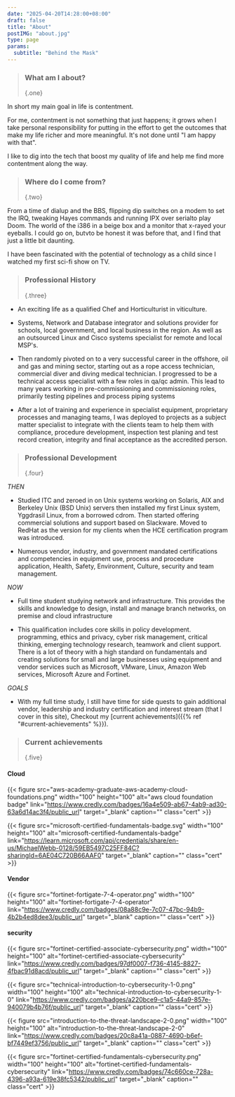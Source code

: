 ```yaml
---
date: "2025-04-20T14:28:00+08:00"
draft: false
title: "About"
postIMG: "about.jpg"
type: page
params:
  subtitle: "Behind the Mask"
---
```


> ### What am I about?
>
> {.one}

In short my main goal in life is contentment.

For me, contentment is not something that just happens; it grows when I take
personal responsibility for putting in the effort to get the outcomes that make
my life richer and more meaningful. It's not done until "I am happy with that".

I like to dig into the tech that boost my quality of life and help
me find more contentment along the way.

> ### Where do I come from?
>
> {.two}

From a time of dialup and the BBS, flipping dip switches on a modem to set the
IRQ, tweaking Hayes commands and running IPX over serialto play Doom. The
world of the i386 in a beige box and a monitor that x-rayed your eyeballs.
I could go on, butvto be honest it was before that, and I find that just a
little bit daunting.

I have been fascinated with the potential of technology as a child since I
watched my first sci-fi show on TV.

> ### Professional History
>
> {.three}

- An exciting life as a qualified Chef and Horticulturist in viticulture.

- Systems, Network and Database integrator and solutions provider for schools,
  local government, and local business in the region. As well as an outsourced
  Linux and Cisco systems specialist for remote and local MSP's.

- Then randomly pivoted on to a very successful career in the offshore, oil and
  gas and mining sector, starting out as a rope access technician, commercial
  diver and diving medical technician. I progressed to be a technical access
  specialist with a few roles in qa/qc admin. This lead to many years working in
  pre-commissioning and commissioning roles, primarily testing pipelines and
  process piping systems

- After a lot of training and experience in specialist equipment, proprietary
  processes and managing teams, I was deployed to projects as a subject
  matter specialist to integrate with the clients team to help them with
  compliance, procedure development, inspection test planing and test record
  creation, integrity and final acceptance as the accredited person.

> ### Professional Development
>
> {.four}

_THEN_

- Studied ITC and zeroed in on Unix systems working on Solaris, AIX
  and Berkeley Unix (BSD Unix) servers then installed my first Linux system,
  Yggdrasil Linux, from a borrowed cdrom. Then started offering commercial
  solutions and support based on Slackware. Moved to RedHat as the version for
  my clients when the HCE certification program was introduced.

- Numerous vendor, industry, and government mandated certifications and
  competencies in equipment use, process and procedure application, Health,
  Safety, Environment, Culture, security and team management.

_NOW_

- Full time student studying network and infrastructure. This provides
  the skills and knowledge to design, install and manage branch
  networks, on premise and cloud infrastructure

- This qualification includes core skills in policy development. programming,
  ethics and privacy, cyber risk management, critical thinking, emerging
  technology research, teamwork and client support. There is a lot of theory with
  a high standard on fundamentals and creating solutions for small and large
  businesses using equipment and vendor services such as Microsoft, VMware,
  Linux, Amazon Web services, Microsoft Azure and Fortinet.

_GOALS_

- With my full time study, I still have time for side quests to gain
  additional vendor, leadership and industry certification and interest stream
  (that I cover in this site), Checkout my
  [current achievements]({{% ref "#current-achievements" %}}).

> ### Current achievements
>
> {.five}

#### Cloud

{{< figure
src="aws-academy-graduate-aws-academy-cloud-foundations.png"
width="100"
height="100"
alt="aws cloud foundation badge"
link="<https://www.credly.com/badges/16a4e509-ab67-4ab9-ad30-63a6d14ac3f4/public_url>"
target="_blank"
caption=""
class="cert" >}}

{{< figure
src="microsoft-certified-fundamentals-badge.svg"
width="100"
height="100"
alt="microsoft-certified-fundamentals-badge"
link="https://learn.microsoft.com/api/credentials/share/en-us/MichaelWebb-0128/59EB5497C25FF84C?sharingId=6AE04C720B66AAF0"
target="_blank"
caption=""
class="cert" >}}

#### Vendor

{{< figure
src="fortinet-fortigate-7-4-operator.png"
width="100"
height="100"
alt="fortinet-fortigate-7-4-operator"
link="https://www.credly.com/badges/08a88c9e-7c07-47bc-94b9-4b2b4ed8dee3/public_url"
target="_blank"
caption=""
class="cert" >}}

#### security

{{< figure
src="fortinet-certified-associate-cybersecurity.png"
width="100"
height="100"
alt="fortinet-certified-associate-cybersecurity"
link="https://www.credly.com/badges/97df0007-f736-4145-8827-4fbac91d8acd/public_url"
target="_blank"
caption=""
class="cert" >}}

{{< figure
src="technical-introduction-to-cybersecurity-1-0.png"
width="100"
height="100"
alt="technical-introduction-to-cybersecurity-1-0"
link="https://www.credly.com/badges/a220bce9-c1a5-44a9-857e-940079b4b76f/public_url"
target="_blank"
caption=""
class="cert" >}}

{{< figure
src="introduction-to-the-threat-landscape-2-0.png"
width="100"
height="100"
alt="introduction-to-the-threat-landscape-2-0"
link="https://www.credly.com/badges/20c8a41a-0887-4690-b6ef-bf7449ef3756/public_url"
target="_blank"
caption=""
class="cert" >}}

{{< figure
src="fortinet-certified-fundamentals-cybersecurity.png"
width="100"
height="100"
alt="fortinet-certified-fundamentals-cybersecurity"
link="https://www.credly.com/badges/74c660ce-728a-4396-a93a-619e38fc5342/public_url"
target="_blank"
caption=""
class="cert" >}}
